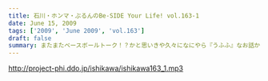 ```yaml
---
title: 石川・ホンマ・ぶるんのBe-SIDE Your Life! vol.163-1
date: June 15, 2009
tags: ['2009', 'June 2009', 'vol.163']
draft: false
summary: またまたベースボールトーク！？かと思いきや久々になにやら『うふふ』なお話からスタート！・・・広島・ブラウン監督のやった内野５人の奇策の話等で収録前は盛り上がっていましたが・・・NAMAE
---
```


http://project-phi.ddo.jp/ishikawa/ishikawa163_1.mp3
